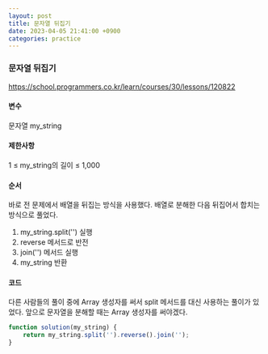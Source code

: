 ```yaml
---
layout: post
title: 문자열 뒤집기
date: 2023-04-05 21:41:00 +0900
categories: practice
---
```

### 문자열 뒤집기    
https://school.programmers.co.kr/learn/courses/30/lessons/120822    
    
#### 변수    
문자열 my_string    
    
#### 제한사항    
1 ≤ my_string의 길이 ≤ 1,000    
    
#### 순서    
바로 전 문제에서 배열을 뒤집는 방식을 사용했다. 배열로 분해한 다음 뒤집어서 합치는 방식으로 풀었다.    
1. my_string.split('') 실행    
2. reverse 메서드로 반전    
3. join('') 메서드 실행    
4. my_string 반환    
    
#### 코드    
다른 사람들의 풀이 중에 Array 생성자를 써서 split 메서드를 대신 사용하는 풀이가 있었다. 앞으로 문자열을 분해할 때는 Array 생성자를 써야겠다.    
```JavaScript
function solution(my_string) {
    return my_string.split('').reverse().join('');
}
```